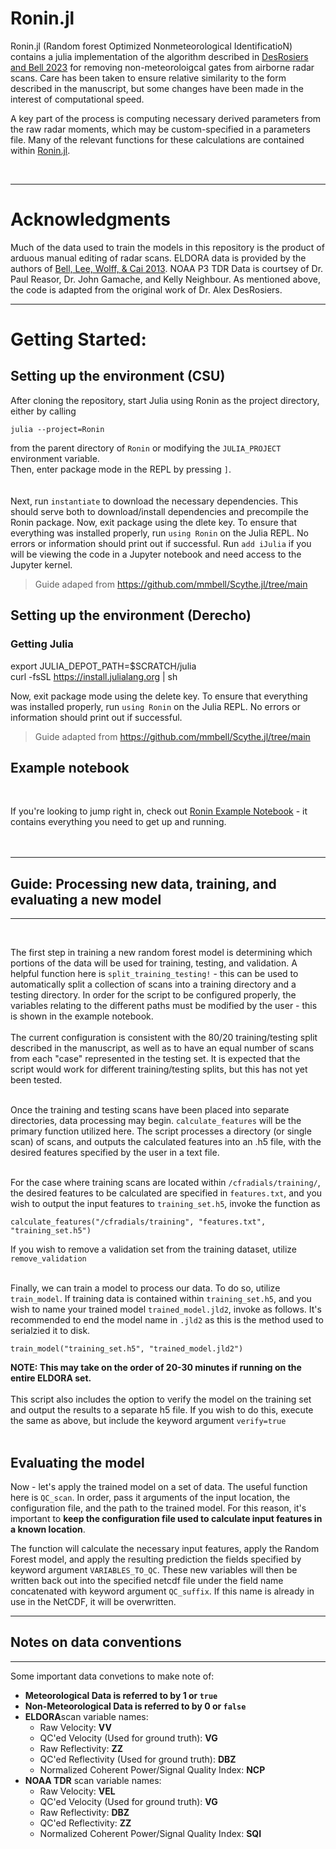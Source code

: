 # Ronin.jl

Ronin.jl (Random forest Optimized Nonmeteorological IdentificatioN) contains a julia implementation of the algorithm described in [DesRosiers and Bell 2023](https://journals.ametsoc.org/view/journals/aies/aop/AIES-D-23-0064.1/AIES-D-23-0064.1.xml) for removing non-meteoroloigcal gates from airborne radar scans. Care has been taken to ensure relative similarity to the form described in the manuscript, but some changes have been made in the interest of computational speed. 

A key part of the process is computing necessary derived parameters from the raw radar moments, which may be custom-specified in a parameters file. Many of the relevant functions for these calculations are contained within [Ronin.jl](./src/Ronin.jl). 

  <br> 

  ___
  # Acknowledgments 
  
  Much of the data used to train the models in this repository is the product of arduous manual editing of radar scans. ELDORA data is provided by the authors of [Bell, Lee, Wolff, & Cai 2013](https://journals.ametsoc.org/view/journals/apme/52/11/jamc-d-12-0283.1.xml?tab_body=fulltext-display). NOAA P3 TDR Data is courtsey of Dr. Paul Reasor, Dr. John Gamache, and Kelly Neighbour. As mentioned above, the code is adapted from the original work of Dr. Alex DesRosiers. 
___
# Getting Started:
## Setting up the environment (CSU)
After cloning the repository, start Julia using Ronin as the project directory, either by calling 
```
julia --project=Ronin
```
from the parent directory of `Ronin` or modifying the `JULIA_PROJECT` environment variable. <br>
Then, enter package mode in the REPL by pressing `]`.<br>
<br><br>
Next, run `instantiate` to download the necessary dependencies. This should serve both to download/install dependencies and precompile the Ronin package. Now, exit package using the dlete key. To ensure that everything was installed properly, run `using Ronin` on the Julia REPL. No errors or information should print out if successful. Run `add iJulia` if you will be viewing the code in a Jupyter notebook and need access to the Jupyter kernel.
> Guide adaped from https://github.com/mmbell/Scythe.jl/tree/main
>
## Setting up the environment (Derecho)
### Getting Julia
export JULIA_DEPOT_PATH=$SCRATCH/julia <br>
curl -fsSL https://install.julialang.org | sh
<br>


Now, exit package mode using the delete key. To ensure that everything was installed properly, run `using Ronin` on the Julia REPL. No errors or information should print out if successful. 
> Guide adapted from https://github.com/mmbell/Scythe.jl/tree/main

## Example notebook 
<br>

If you're looking to jump right in, check out [Ronin Example Notebook](./Ronin_example.ipynb) - it contains everything you need to get up and running.
<br><br><br>

___
## Guide: Processing new data, training, and evaluating a new model
___
  <br>
  
The first step in training a new random forest model is determining which portions of the data will be used for training, testing, and validation. A helpful function here is `split_training_testing!` - this can be used to automatically split a collection of scans into a training directory and a testing directory. In order for the script to be configured properly, the variables relating to the different paths must be modified by the user - this is shown in the example notebook. 
<br> <br>The current configuration is consistent with the 80/20 training/testing split described in the manuscript, as well as to have an equal number of scans from each "case" represented in the testing set. It is expected that the script would work for different training/testing splits, but this has not yet been tested. <br><br>

Once the training and testing scans have been placed into separate directories, data processing may begin. `calculate_features` will be the primary function utilized here. The script processes a directory (or single scan) of scans, and outputs the calculated features into an .h5 file, with the desired features specified by the user in a text file. <br><br>

For the case where training scans are located within `/cfradials/training/`, the desired features to be calculated are specified in `features.txt`, and you wish to output the input features to `training_set.h5`, invoke the function as 
```
calculate_features("/cfradials/training", "features.txt", "training_set.h5")
```
If you wish to remove a validation set from the training dataset, utilize `remove_validation` 
<br><br>


Finally, we can train a model to process our data. To do so, utilize `train_model`. If training data is contained within `training_set.h5`, and you wish to name your trained model `trained_model.jld2`, invoke as follows. It's recommended to end the model name in `.jld2` as this is the method used to serialzied it to disk. 
```
train_model("training_set.h5", "trained_model.jld2")
```
<b>NOTE: This may take on the order of 20-30 minutes if running on the entire ELDORA set.</b><br><br>
This script also includes the option to verify the model on the training set and output the results to a separate h5 file. If you wish to do this, execute the same as above, but include the keyword argument `verify=true`<br><br>
## Evaluating the model <br>
Now - let's apply the trained model on a set of data. The useful function here is `QC_scan`.  In order, pass it arguments of the input location, the configuration file, and the path to the trained model. For this reason, it's important to <b>keep the configuration file used to calculate input features in a known location</b>. 

The function will calculate the necessary input features, apply the Random Forest model, and apply the resulting prediction the fields specified by keyword argument `VARIABLES_TO_QC`. These new variables will then be written back out into the specified netcdf file under the field name concatenated with keyword argument `QC_suffix`. If this name is already in use in the NetCDF, it will be overwritten. 
___

## Notes on data conventions
_______
Some important data convetions to make note of: 

* **Meteorological Data is referred to by 1 or `true`**
* **Non-Meteorological Data is referred to by 0 or `false`**
* **ELDORA**scan variable names: 
    * Raw Velocity: **VV**
    * QC'ed Velocity (Used for ground truth): **VG**
    * Raw Reflectivity: **ZZ**
    * QC'ed Reflectivity (Used for ground truth): **DBZ**
    * Normalized Coherent Power/Signal Quality Index: **NCP**
* **NOAA TDR** scan variable names: 
    * Raw Velocity: **VEL**
    * QC'ed Velocity (Used for ground truth): **VG**
    * Raw Reflectivity: **DBZ**
    * QC'ed Reflectivity: **ZZ**
    * Normalized Coherent Power/Signal Quality Index: **SQI**


